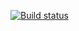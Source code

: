 
[![Build status](https://ci.appveyor.com/api/projects/status/km3sp38uix9kkh3b/branch/master?svg=true)](https://ci.appveyor.com/project/IlonaTata/api1-2-vgxkg/branch/master)
